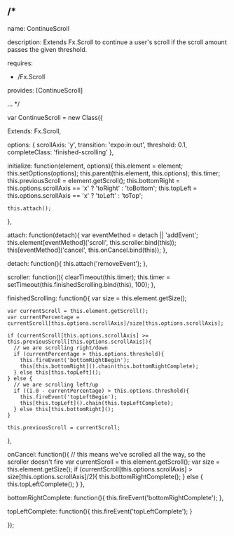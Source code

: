 
/*
---

name: ContinueScroll

description: Extends Fx.Scroll to continue a user's scroll if the scroll amount
passes the given threshold.

requires:
 - /Fx.Scroll

provides: [ContinueScroll]

...
*/

var ContinueScroll = new Class({

  Extends: Fx.Scroll,

  options: {
    scrollAxis: 'y',
    transition: 'expo:in:out',
    threshold: 0.1,
    completeClass: 'finished-scrolling'
  },

  initialize: function(element, options){
    this.element = element;
    this.setOptions(options);
    this.parent(this.element, this.options);
    this.timer;
    this.previousScroll = element.getScroll();
    this.bottomRight = this.options.scrollAxis == 'x' ? 'toRight' : 'toBottom';
    this.topLeft = this.options.scrollAxis == 'x' ? 'toLeft' : 'toTop';

    this.attach();
  },

  attach: function(detach){
    var eventMethod = detach || 'addEvent';
    this.element[eventMethod]('scroll', this.scroller.bind(this));
    this[eventMethod]('cancel', this.onCancel.bind(this));
  },

  detach: function(){
    this.attach('removeEvent');
  },

  scroller: function(){
    clearTimeout(this.timer);
    this.timer = setTimeout(this.finishedScrolling.bind(this), 100);
  },

  finishedScrolling: function(){
    var size = this.element.getSize();

    var currentScroll = this.element.getScroll();
    var currentPercentage = currentScroll[this.options.scrollAxis]/size[this.options.scrollAxis];

    if (currentScroll[this.options.scrollAxis] >= this.previousScroll[this.options.scrollAxis]){
      // we are scrolling right/down
      if (currentPercentage > this.options.threshold){
        this.fireEvent('bottomRightBegin');
        this[this.bottomRight]().chain(this.bottomRightComplete);
      } else this[this.topLeft]();
    } else {
      // we are scrolling left/up
      if ((1.0 - currentPercentage) > this.options.threshold){
        this.fireEvent('topLeftBegin');
        this[this.topLeft]().chain(this.topLeftComplete);
      } else this[this.bottomRight]();
    }

    this.previousScroll = currentScroll;
  },

  onCancel: function(){
    // this means we've scrolled all the way, so the scroller doesn't fire
    var currentScroll = this.element.getScroll();
    var size = this.element.getSize();
    if (currentScroll[this.options.scrollAxis] > size[this.options.scrollAxis]/2){
      this.bottomRightComplete();
    } else {
      this.topLeftComplete();
    }
  },

  bottomRightComplete: function(){
    this.fireEvent('bottomRightComplete');
  },

  topLeftComplete: function(){
    this.fireEvent('topLeftComplete');
  }


});
